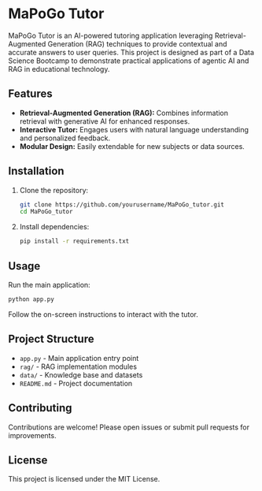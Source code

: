 # MaPoGo Tutor

MaPoGo Tutor is an AI-powered tutoring application leveraging Retrieval-Augmented Generation (RAG) techniques to provide contextual and accurate answers to user queries. This project is designed as part of a Data Science Bootcamp to demonstrate practical applications of agentic AI and RAG in educational technology.

## Features

- **Retrieval-Augmented Generation (RAG):** Combines information retrieval with generative AI for enhanced responses.
- **Interactive Tutor:** Engages users with natural language understanding and personalized feedback.
- **Modular Design:** Easily extendable for new subjects or data sources.

## Installation

1. Clone the repository:
    ```bash
    git clone https://github.com/yourusername/MaPoGo_tutor.git
    cd MaPoGo_tutor
    ```
2. Install dependencies:
    ```bash
    pip install -r requirements.txt
    ```

## Usage

Run the main application:
```bash
python app.py
```
Follow the on-screen instructions to interact with the tutor.

## Project Structure

- `app.py` - Main application entry point
- `rag/` - RAG implementation modules
- `data/` - Knowledge base and datasets
- `README.md` - Project documentation

## Contributing

Contributions are welcome! Please open issues or submit pull requests for improvements.

## License

This project is licensed under the MIT License.
